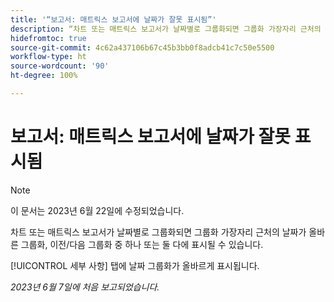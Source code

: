 ```yaml
---
title: '“보고서: 매트릭스 보고서에 날짜가 잘못 표시됨”'
description: “차트 또는 매트릭스 보고서가 날짜별로 그룹화되면 그룹화 가장자리 근처의 날짜가 올바른 그룹화, 이전/다음 그룹화 중 하나 또는 둘 다에 표시될 수 있습니다.”
hidefromtoc: true
source-git-commit: 4c62a437106b67c45b3bb0f8adcb41c7c50e5500
workflow-type: ht
source-wordcount: '90'
ht-degree: 100%

---
```



# 보고서: 매트릭스 보고서에 날짜가 잘못 표시됨

>[!NOTE]
>
> 이 문서는 2023년 6월 22일에 수정되었습니다.

차트 또는 매트릭스 보고서가 날짜별로 그룹화되면 그룹화 가장자리 근처의 날짜가 올바른 그룹화, 이전/다음 그룹화 중 하나 또는 둘 다에 표시될 수 있습니다.

[!UICONTROL 세부 사항] 탭에 날짜 그룹화가 올바르게 표시됩니다.

_2023년 6월 7일에 처음 보고되었습니다._

